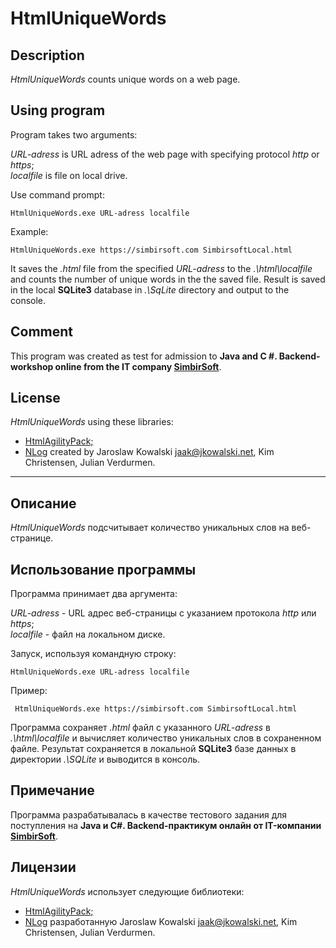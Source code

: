 # HtmlUniqueWords

## Description 

_HtmlUniqueWords_ counts unique words on a web page.

## Using program

Program takes two arguments:

_URL-adress_ is URL adress of the web page with specifying protocol _http_ or _https_;<br/>
_localfile_ is file on local drive.

Use command prompt:

    HtmlUniqueWords.exe URL-adress localfile



Example:

    HtmlUniqueWords.exe https://simbirsoft.com SimbirsoftLocal.html

It saves the _.html_ file from the specified _URL-adress_ to the _.\html\localfile_
and counts the number of unique words in the the saved file.
Result is saved in the  local __SQLite3__ database in _.\SqLite_ directory and output to the console.

## Comment

This program was created as test for admission to __Java and C #. Backend-workshop online from the IT company [SimbirSoft](https://www.simbirsoft.com/)__.

## License

_HtmlUniqueWords_ using these libraries:

- [HtmlAgilityPack;](https://github.com/zzzprojects/html-agility-pack)
- [NLog](https://github.com/NLog/NLog) created by Jaroslaw Kowalski <jaak@jkowalski.net>, Kim Christensen, Julian Verdurmen.


---


## Описание

_HtmlUniqueWords_ подсчитывает количество уникальных слов на веб-странице.

## Использование программы

Программа принимает два аргумента:

_URL-adress_ - URL адрес веб-страницы с указанием протокола _http_ или _https_;<br/>
_localfile_ - файл на локальном диске.

Запуск, используя командную строку:

    HtmlUniqueWords.exe URL-adress localfile

Пример:

     HtmlUniqueWords.exe https://simbirsoft.com SimbirsoftLocal.html

Программа сохраняет _.html_ файл с указанного _URL-adress_ в _.\html\localfile_ и вычисляет количество уникальных слов в сохраненном файле. Результат сохраняется в локальной __SQLite3__ базе данных в директории _.\SQLite_ и выводится в консоль.

## Примечание

Программа разрабатывалась в качестве тестового задания для поступления на __Java и C#. Backend-практикум онлайн от IT-компании [SimbirSoft](https://www.simbirsoft.com/)__.

## Лицензии
_HtmlUniqueWords_ использует следующие библиотеки:

- [HtmlAgilityPack;](https://github.com/zzzprojects/html-agility-pack)
- [NLog](https://github.com/NLog/NLog) разработанную Jaroslaw Kowalski <jaak@jkowalski.net>, Kim Christensen, Julian Verdurmen.
